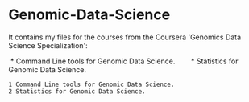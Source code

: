 # Genomic-Data-Science  
It contains my files for the courses from the Coursera 'Genomics Data Science Specialization':  
  
  * Command Line tools for Genomic Data Science. 
    
    * Statistics for Genomic Data Science. 
    
    
    
    
    
    1 Command Line tools for Genomic Data Science.  
    2 Statistics for Genomic Data Science. 
  
    
    
